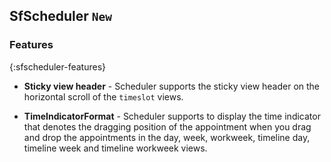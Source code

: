 ## SfScheduler `New`

### Features
{:sfscheduler-features}

* **Sticky view header** - Scheduler supports the sticky view header on the horizontal scroll of the `timeslot` views.

* **TimeIndicatorFormat** - Scheduler supports to display the time indicator that denotes the dragging position of the appointment when you drag and drop the appointments in the day, week, workweek, timeline day, timeline week and timeline workweek views. 
